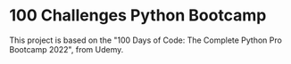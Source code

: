 # 100 Challenges Python Bootcamp
This project is based on the "100 Days of Code: The Complete Python Pro Bootcamp 2022", from Udemy.
